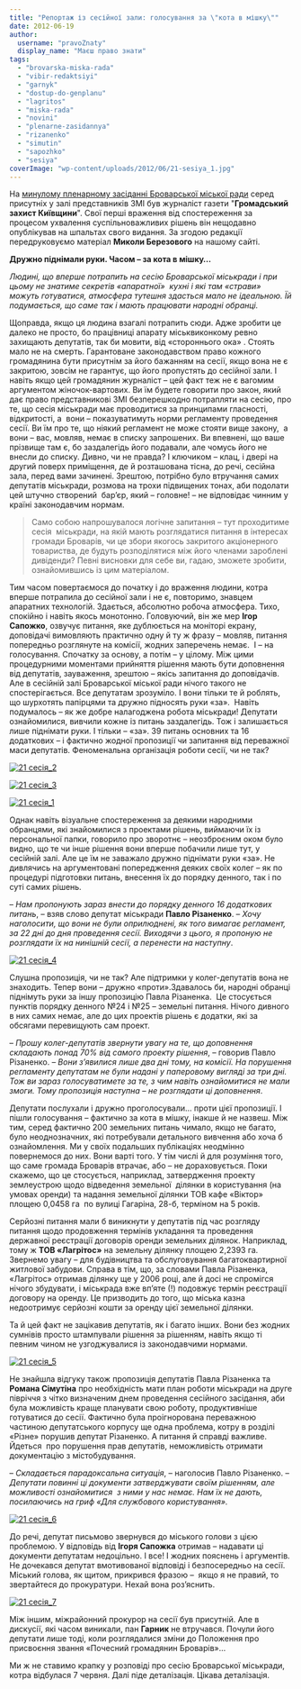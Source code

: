 ```yaml
---
title: "Репортаж із сесійної зали: голосування за \"кота в мішку\""
date: 2012-06-19
author: 
  username: "pravoZnaty"
  display_name: "Маєш право знати"
tags: 
  - "brovarska-miska-rada"
  - "vibir-redaktsiyi"
  - "garnyk"
  - "dostup-do-genplanu"
  - "lagritos"
  - "miska-rada"
  - "novini"
  - "plenarne-zasidannya"
  - "rizanenko"
  - "simutin"
  - "sapozhko"
  - "sesiya"
coverImage: "wp-content/uploads/2012/06/21-sesiya_1.jpg"
---
```


На [минулому пленарному засіданні Броварської міської ради](https://mpz.brovary.org/7-chervnya-vidbudetsya-21-ta-chergova-sesiya-brovarskoyi-miskoyi-radi/) серед присутніх у залі представників ЗМІ був журналіст газети "**Громадський захист Київщини**". Свої перші враження від спостереження за процесом ухвалення суспільноважливих рішень він нещодавно опублікував на шпальтах свого видання. За згодою редакції передруковуємо матеріал **Миколи Березового** на нашому сайті.

**Дружно піднімали руки. Часом – за кота в мішку…**

_Людині, що вперше потрапить на сесію Броварської міськради і при цьому не знатиме секретів «апаратної»  кухні і які там «страви» можуть готуватися, атмосфера тутешня здасться мало не ідеальною. Їй подумається, що саме так і мають працювати народні обранці._

Щоправда, якщо ця людина взагалі потрапить сюди. Адже зробити це далеко не просто, бо працівниці апарату міськвиконкому ревно захищають депутатів, так би мовити, від «стороннього ока» . Стоять мало не на смерть. Гарантоване законодавством право кожного громадянина бути присутнім за його бажанням на сесії, якщо вона не є закритою, зовсім не гарантує, що його пропустять до сесійної зали. І навіть якщо цей громадянин журналіст – цей факт теж не є вагомим аргументом жіночок-вартових. Ви їм будете говорити про закон, який дає право представникові ЗМІ безперешкодно потрапляти на сесію, про те, що сесія міськради має проводитися за принципами гласності, відкритості, а  вони – показуватимуть норми регламенту проведення сесії. Ви їм про те, що ніякий регламент не може стояти вище закону,  а вони – вас, мовляв, немає в списку запрошених. Ви впевнені, що ваше прізвище там є, бо заздалегідь його подавали, але чомусь його не внесли до списку. Дивно, чи не правда? І ключиком – клац, і двері на другий поверх приміщення, де й розташована тісна, до речі, сесійна зала, перед вами зачинені. Зрештою, потрібно було втручання самих депутатів міськради, розмова на трохи підвищених тонах, аби подолати цей штучно створений  бар’єр, який – головне! – не відповідає чинним у країні законодавчим нормам.

> Само собою напрошувалося логічне запитання – тут проходитиме сесія  міськради, на якій мають розглядатися питання в інтересах громади Броварів, чи це збори якогось закритого акціонерного товариства, де будуть розподілятися між його членами зароблені дивіденди? Певні висновки для себе ви, гадаю, зможете зробити, ознайомившись із цим матеріалом.

Тим часом повертаємося до початку і до враження людини, котра вперше потрапила до сесійної зали і не є, повторимо, знавцем апаратних технологій. Здається, абсолютно робоча атмосфера. Тихо, спокійно і навіть якось монотонно. Головуючий, він же мер **Ігор Сапожко**, озвучує питання, яке дублюється на моніторі екрану, доповідачі вимовляють практично одну й ту ж фразу – мовляв, питання попередньо розглянуте на комісії, жодних заперечень немає.  І – на голосування. Спочатку за основу, а потім – у цілому. Між цими процедурними моментами прийняття рішення мають бути доповнення від депутатів, зауваження, зрештою – якісь запитання до доповідачів. Але в сесійній залі Броварської міської ради нічого такого не спостерігається. Все депутатам зрозуміло. І вони тільки те й роблять, що шурхотять папірцями та дружно підносять руки «за».  Навіть подумалось – як же добре налагоджена робота міськради! Депутати ознайомилися, вивчили кожне із питань заздалегідь. Тож і залишається лише піднімати руки. І тільки – «за». 39 питань основних та 16 додаткових – і фактично жодної пропозиції чи запитання від переважної маси депутатів. Феноменальна організація роботи сесії, чи не так?

[![](https://mpz.brovary.org/wp-content/uploads/2012/06/21-sesiya_2.jpg "21 сесія_2")](https://mpz.brovary.org/wp-content/uploads/2012/06/21-sesiya_2.jpg)

[![](https://mpz.brovary.org/wp-content/uploads/2012/06/21-sesiya_3.jpg "21 сесія_3")](https://mpz.brovary.org/wp-content/uploads/2012/06/21-sesiya_3.jpg)

[![](https://mpz.brovary.org/wp-content/uploads/2012/06/21-sesiya_1.jpg "21 сесія_1")](https://mpz.brovary.org/wp-content/uploads/2012/06/21-sesiya_1.jpg)

Однак навіть візуальне спостереження за деякими народними обранцями, які знайомилися з проектами рішень, виймаючи їх із персональної папки, говорило про зворотнє – неозброєним оком було видно, що те чи інше рішення вони вперше побачили лише тут, у сесійній залі. Але це їм не заважало дружно піднімати руки «за». Не дивлячись на аргументовані попередження деяких своїх колег – як по процедурі підготовки питань, внесення їх до порядку денного, так і по суті самих рішень.

– _Нам пропонують зараз внести до порядку денного 16 додаткових питань_, – взяв слово депутат міськради **Павло Різаненко**. – _Хочу наголосити, що вони не були оприлюднені, як того вимагає регламент, за 22 дні до дня проведення сесії. Виходячи з цього, я пропоную не розглядати їх на нинішній сесії, а перенести на наступну_.

[![](https://mpz.brovary.org/wp-content/uploads/2012/06/21-sesiya_4.jpg "21 сесія_4")](https://mpz.brovary.org/wp-content/uploads/2012/06/21-sesiya_4.jpg)

Слушна пропозиція, чи не так? Але підтримки у колег-депутатів вона не знаходить. Тепер вони – дружно «проти».Здавалось би, народні обранці піднімуть руки за іншу пропозицію Павла Різаненка.  Це стосується пунктів порядку денного №24 і №25 – земельні питання. Нічого дивного в них самих немає, але до цих проектів рішень є додатки, які за обсягами перевищують сам проект.

– _Прошу колег-депутатів звернути увагу на те, що доповнення складають понад 70% від самого проекту рішення_, – говорив Павло Різаненко. – _Вони з’явилися лише два дні тому, на комісії. На порушення регламенту депутатам не були надані у паперовому вигляді за три дні. Тож ви зараз голосуватимете за те, з чим навіть ознайомитися не мали змоги. Тому пропозиція наступна – не розглядати ці доповнення_.

Депутати послухали і дружно проголосували… проти цієї пропозиції. І пішли голосування – фактично за кота в мішку, інакше й не назвеш. Між тим, серед фактично 200 земельних питань чимало, якщо не багато, було неоднозначних, які потребували детального вивчення або хоча б ознайомлення. Ми у своїх подальших публікаціях неодмінно повернемося до них. Вони варті того. У тім числі й для розуміння того, що саме громада Броварів втрачає, або – не дораховується. Поки скажемо, що це стосується, наприклад, затвердження проекту землеустрою щодо відведення земельної  ділянки в користування (на умовах оренди) та надання земельної ділянки ТОВ кафе «Віктор» площею 0,0458 га  по вулиці Гагаріна, 28-б, терміном на 5 років.

Серйозні питання мали б виникнути у депутатів під час розгляду питання щодо продовження термінів укладання та проведення державної реєстрації договорів оренди земельних ділянок. Наприклад, тому ж **ТОВ «Лагрітос»** на земельну ділянку площею 2,2393 га. Звернемо увагу – для будівництва та обслуговування багатоквартирної житлової забудови. Справа в тім, що, за словами Павла Різаненка, «Лагрітос» отримав ділянку ще у 2006 році, але й досі не спромігся нічого збудувати, і міськрада вже вп’яте (!) подовжує термін реєстрації договору на оренду. Це призводить до того, що міська казна недоотримує серйозні кошти за оренду цієї земельної ділянки.

Та й цей факт не зацікавив депутатів, як і багато інших. Вони без жодних сумнівів просто штампували рішення за рішенням, навіть якщо ті певним чином не узгоджувалися із законодавчими нормами.

[![](https://mpz.brovary.org/wp-content/uploads/2012/06/21-sesiya_5.jpg "21 сесія_5")](https://mpz.brovary.org/wp-content/uploads/2012/06/21-sesiya_5.jpg)

Не знайшла відгуку також пропозиція депутатів Павла Різаненка та **Романа Сімутіна** про необхідність мати план роботи міськради на друге півріччя з чітко визначеним днем проведення сесійного засідання, аби була можливість краще планувати свою роботу, продуктивніше готуватися до сесії. Фактично була проігнорована переважною частиною депутатського корпусу ще одна проблема, котру в розділі «Різне» порушив депутат Різаненко. А питання й справді важливе. Йдеться  про порушення прав депутатів, неможливість отримати документацію з містобудування.

– _Складається парадоксальна ситуація_, – наголосив Павло Різаненко. – _Депутати повинні ці документи затверджувати своїм рішенням, але можливості ознайомитися  з ними у нас немає. Нам їх не дають, посилаючись на гриф «Для службового користування»._

[![](https://mpz.brovary.org/wp-content/uploads/2012/06/21-sesiya_6.jpg "21 сесія_6")](https://mpz.brovary.org/wp-content/uploads/2012/06/21-sesiya_6.jpg)

До речі, депутат письмово звернувся до міського голови з цією проблемою. У відповідь від **Ігоря Сапожка** отримав – надавати ці документи депутатам недоцільно. І все! І жодних пояснень і аргументів. Не дочекався депутат вмотивованої відповіді і безпосередньо на сесії. Міський голова, як щитом, прикрився фразою –  якщо я не правий, то звертайтеся до прокуратури. Нехай вона роз’яснить.

[![](https://mpz.brovary.org/wp-content/uploads/2012/06/21-sesiya_7.jpg "21 сесія_7")](https://mpz.brovary.org/wp-content/uploads/2012/06/21-sesiya_7.jpg)

Між іншим, міжрайонний прокурор на сесії був присутній. Але в дискусії, які часом виникали, пан **Гарник** не втручався. Почули його депутати лише тоді, коли розглядалися зміни до Положення про присвоєння звання «Почесний громадянин Броварів»...

Ми ж не ставимо крапку у розповіді про сесію Броварської міськради, котра відбулася 7 червня. Далі піде деталізація. Цікава деталізація.
